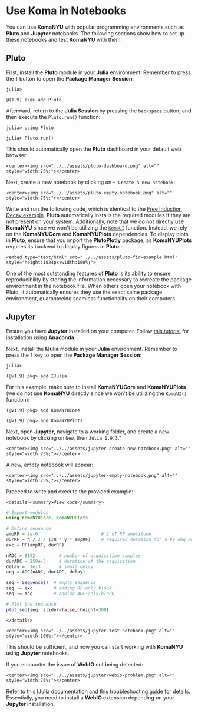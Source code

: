 # Use Koma in Notebooks

You can use **KomaNYU** with popular programming environments such as **Pluto** and **Jupyter** notebooks. The following sections show how to set up these notebooks and test **KomaNYU** with them.


## Pluto

First, install the **Pluto** module in your **Julia** environment. Remember to press the `]` button to open the **Package Manager Session**:
```julia-repl
julia>

@(1.9) pkg> add Pluto
```

Afterward, return to the **Julia Session** by pressing the `backspace` button, and then execute the `Pluto.run()` function:
```
julia> using Pluto

julia> Pluto.run()
```

This should automatically open the **Pluto** dashboard in your default web browser:
```@raw html
<center><img src="../../assets/pluto-dashboard.png" alt="" style="width:75%;"></center>
```

Next, create a new notebook by clicking on `+ Create a new notebook`:
```@raw html
<center><img src="../../assets/pluto-empty-notebook.png" alt="" style="width:75%;"></center>
```

Write and run the following code, which is identical to the [Free Induction Decay example](#Free-Induction-Decay). **Pluto** automatically installs the required modules if they are not present on your system. Additionally, note that we do not directly use **KomaNYU** since we won't be utilizing the [`KomaUI`](@ref) function. Instead, we rely on the **KomaNYUCore** and **KomaNYUPlots** dependencies. To display plots in **Pluto**, ensure that you import the **PlutoPlotly** package, as **KomaNYUPlots** requires its backend to display figures in **Pluto**:
```@raw html
<embed type="text/html" src="../../assets/pluto-fid-example.html" style="height:1024px;width:100%;">
```

One of the most outstanding features of **Pluto** is its ability to ensure reproducibility by storing the information necessary to recreate the package environment in the notebook file. When others open your notebook with Pluto, it automatically ensures they use the exact same package environment, guaranteeing seamless functionality on their computers.


## Jupyter

Ensure you have **Jupyter** installed on your computer. Follow [this tutorial](https://test-jupyter.readthedocs.io/en/latest/install.html) for installation using **Anaconda**.

Next, install the **IJulia** module in your **Julia** environment. Remember to press the `]` key to open the **Package Manager Session**:
```julia-repl
julia>

(@v1.9) pkg> add IJulia
```

For this example, make sure to install **KomaNYUCore** and **KomaNYUPlots** (we do not use **KomaNYU** directly since we won't be utilizing the `KomaUI()` function):
```julia-repl
(@v1.9) pkg> add KomaNYUCore

(@v1.9) pkg> add KomaNYUPlots
```

Next, open **Jupyter**, navigate to a working folder, and create a new notebook by clicking on `New`, then `Julia 1.9.3`."
```@raw html
<center><img src="../../assets/jupyter-create-new-notebook.png" alt="" style="width:75%;"></center>
```

A new, empty notebook will appear:
```@raw html
<center><img src="../../assets/jupyter-empty-notebook.png" alt="" style="width:75%;"></center>
```

Proceed to write and execute the provided example:

```@raw html
<details><summary>View code</summary>
```
```julia
# Import modules
using KomaNYUCore, KomaNYUPlots

# Define sequence
ampRF = 2e-6                        # 2 uT RF amplitude
durRF = π / 2 / (2π * γ * ampRF)    # required duration for a 90 deg RF pulse
exc = RF(ampRF, durRF)

nADC = 8192         # number of acquisition samples
durADC = 250e-3     # duration of the acquisition
delay =  1e-3       # small delay
acq = ADC(nADC, durADC, delay)

seq = Sequence()  # empty sequence
seq += exc        # adding RF-only block
seq += acq        # adding ADC-only block

# Plot the sequence
plot_seq(seq; slider=false, height=300)
```
```@raw html
</details>
```

```@raw html
<center><img src="../../assets/jupyter-test-notebook.png" alt="" style="width:100%;"></center>
```


This should be sufficient, and now you can start working with **KomaNYU** using **Jupyter** notebooks.

If you encounter the issue of **WebIO** not being detected:
```@raw html
<center><img src="../../assets/jupyter-webio-problem.png" alt="" style="width:75%;"></center>
```

Refer to [this IJulia documentation](https://juliagizmos.github.io/WebIO.jl/latest/providers/ijulia/) and [this troubleshooting guide](https://juliagizmos.github.io/WebIO.jl/stable/troubleshooting/not-detected/) for details. Essentially, you need to install a **WebIO** extension depending on your **Jupyter** installation.

